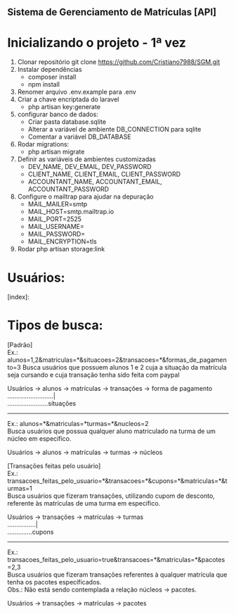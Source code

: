 ## Sistema de Gerenciamento de Matrículas [API]

# Inicializando o projeto - 1ª vez

1) Clonar repositório
    git clone https://github.com/Cristiano7988/SGM.git
2) Instalar dependências
    * composer install
    * npm install
3) Renomer arquivo .env.example para .env
4) Criar a chave encriptada do laravel
    * php artisan key:generate
5) configurar banco de dados:
    * Criar pasta database.sqlite
    * Alterar a variável de ambiente DB_CONNECTION para sqlite
    * Comentar a variável DB_DATABASE
6) Rodar migrations:
    * php artisan migrate
7) Definir as variáveis de ambientes customizadas
    * DEV_NAME, DEV_EMAIL, DEV_PASSWORD
    * CLIENT_NAME, CLIENT_EMAIL, CLIENT_PASSWORD
    * ACCOUNTANT_NAME, ACCOUNTANT_EMAIL, ACCOUNTANT_PASSWORD
8) Configure o mailtrap para ajudar na depuração
    * MAIL_MAILER=smtp
    * MAIL_HOST=smtp.mailtrap.io
    * MAIL_PORT=2525
    * MAIL_USERNAME= <!-- Verificar no Mailtrap em Inboxes na aba Access Rights --> 
    * MAIL_PASSWORD= <!-- Verificar no Mailtrap em Inboxes na aba Access Rights --> 
    * MAIL_ENCRYPTION=tls
9) Rodar php artisan storage:link


# Usuários:

[index]:  
  
# Tipos de busca:  
[Padrão]  
Ex.: alunos=1,2&matriculas=\*&situacoes=2&transacoes=\*&formas_de_pagamento=3
Busca usuários que possuem alunos 1 e 2 cuja a situação da matrícula seja cursando e cuja transação tenha sido feita com paypal  
  
Usuários -> alunos -> matrículas -> transações -> forma de pagamento  
..........................|  
.......................situações  
  
--------------------------------------------------------------------------------------  
  
Ex.: alunos=\*&matriculas=\*turmas=\*&nucleos=2  
Busca usuários que possua qualquer aluno matriculado na turma de um núcleo em específico.  
  
Usuários -> alunos -> matrículas -> turmas -> núcleos  
  
[Transações feitas pelo usuário]  
Ex.: transacoes_feitas_pelo_usuario=*&transacoes=\*&cupons=\*&matriculas=\*&turmas=1  
Busca usuários que fizeram transações, utilizando cupom de desconto, referente às matrículas de uma turma em específico.  
  
Usuários -> transações -> matrículas -> turmas  
................|  
..............cupons  
  
--------------------------------------------------------------------------------------  
  
Ex.: transacoes_feitas_pelo_usuario=true&transacoes=\*&matriculas=\*&pacotes=2,3  
Busca usuários que fizeram transações referentes à qualquer matrícula que tenha os pacotes específicados.  
Obs.: Não está sendo contemplada a relação núcleos -> pacotes.  
  
Usuários -> transações -> matrículas -> pacotes
  